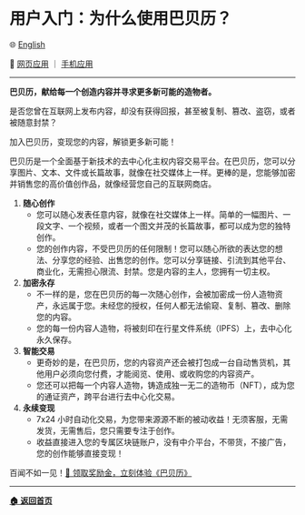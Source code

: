 # 用户入门：为什么使用巴贝历？

🌐 [English](./_enus.md)

<!-- 🌎 待定 -->

🚀 [网页应用](https://u.babelyx.com) ｜ [手机应用](https://links.babelyx.com)

---

**巴贝历，献给每一个创造内容并寻求更多新可能的造物者。**

是否您曾在互联网上发布内容，却没有获得回报，甚至被复制、篡改、盗窃，或者被随意封禁？

加入巴贝历，变现您的内容，解锁更多新可能！

巴贝历是一个全面基于新技术的去中心化主权内容交易平台。在巴贝历，您可以分享图片、文本、文件或长篇故事，就像在社交媒体上一样。更棒的是，您能够加密并销售您的高价值创作品，就像经营您自己的互联网商店。

1. **随心创作**
   - 您可以随心发表任意内容，就像在社交媒体上一样。简单的一幅图片、一段文字、一个视频，或者一个图文并茂的长篇故事，都可以成为您的独特创作。
   - 您的创作内容，不受巴贝历的任何限制！您可以随心所欲的表达您的想法、分享您的经验、出售您的创作。您可以分享链接、引流到其他平台、商业化，无需担心限流、封禁。您是内容的主人，您拥有一切主权。
2. **加密永存**
   - 不一样的是，您在巴贝历的每一次随心创作，会被加密成一份人造物资产，永远属于您。未经您的授权，任何人都无法偷窥、复制、篡改、删除您的内容。
   - 您的每一份内容人造物，将被刻印在行星文件系统（IPFS）上，去中心化永久保存。
3. **智能交易**
   - 更奇妙的是，在巴贝历，您的内容资产还会被打包成一台自动售货机，其他用户必须向您付费，才能阅览、使用、或收购您的内容资产。
   - 您还可以把每一个内容人造物，铸造成独一无二的造物币（NFT），成为您的通证资产，跨平台进行去中心化交易。
4. **永续变现**
   - 7x24 小时自动化交易，为您带来源源不断的被动收益！无须客服，无需发货，无需售后，您只需要专注于创作。
   - 收益直接进入您的专属区块链账户，没有中介平台，不带货，不接广告，您的创作能够直接变现！

百闻不如一见！[🎁 领取奖励金，立刻体验《巴贝历》](https://u.巴贝历.com)

---

[**🏠 返回首页**](../../_zhcn.md)

